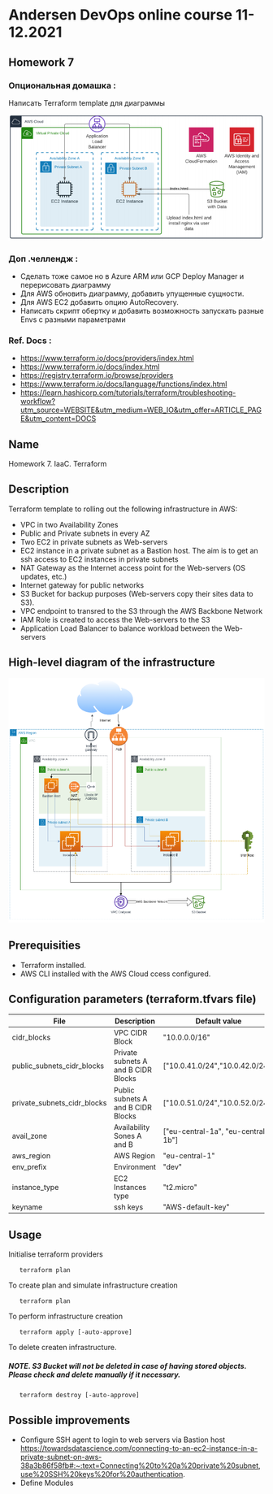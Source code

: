 # Andersen DevOps online course 11-12.2021 

## Homework 7
### Опциональная домашка :
Написать Terraform template для диаграммы

![Диаграмма](https://github.com/alexeyput/andr-devops/blob/main/homework7/Homework7.png?raw=true)

### Доп .челлендж :
- Сделать тоже самое но в Azure ARM или GCP Deploy Manager и перерисовать диаграмму
- Для AWS обновить диаграмму, добавить упущенные сущности.
- Для AWS EC2 добавить опцию AutoRecovery.
- Написать скрипт обертку и добавить возможность запускать разные Envs с разными параметрами
### Ref. Docs :
- https://www.terraform.io/docs/providers/index.html
- https://www.terraform.io/docs/index.html
- https://registry.terraform.io/browse/providers
- https://www.terraform.io/docs/language/functions/index.html
- https://learn.hashicorp.com/tutorials/terraform/troubleshooting-workflow?utm_source=WEBSITE&utm_medium=WEB_IO&utm_offer=ARTICLE_PAGE&utm_content=DOCS


## Name
Homework 7. IaaC. Terraform

## Description
Terraform template to rolling out the following infrastructure in AWS:
- VPC in two Availability Zones
- Public and Private subnets in every AZ
- Two EC2 in private subnets as Web-servers
- EC2 instance in a private subnet as a Bastion host. The aim is to get an ssh access to EC2 instances in private subnets
- NAT Gateway as the Internet access point for the Web-servers (OS updates, etc.)
- Internet gateway for public networks
- S3 Bucket for backup purposes (Web-servers copy their sites data to S3).
- VPC endpoint to transred to the S3 through the AWS Backbone Network
- IAM Role is created to access the Web-servers to the S3
- Application Load Balancer to balance workload between the Web-servers

## High-level diagram of the infrastructure
![Dia](https://github.com/alexeyput/andr-devops/blob/main/homework6/Dia/HW6-Dia.png?raw=true)

## Prerequisities
- Terraform installed.
- AWS CLI installed with the AWS Cloud ccess configured.

## Configuration parameters (terraform.tfvars file)
| File | Description | Default value |
| --- | --- | --- |
| cidr_blocks | VPC CIDR Block | "10.0.0.0/16"  |
| public_subnets_cidr_blocks | Private subnets A and B CIDR Blocks | ["10.0.41.0/24","10.0.42.0/24"] |
| private_subnets_cidr_blocks | Public subnets A and B CIDR Blocks | ["10.0.51.0/24","10.0.52.0/24"] |
| avail_zone | Availability Sones A and B | ["eu-central-1a", "eu-central-1b"]                       |
| aws_region | AWS Region | "eu-central-1"                                                           |
| env_prefix | Environment | "dev"                                                                   |
| instance_type | EC2 Instances  type | "t2.micro"                                                   |
| keyname | ssh keys | "AWS-default-key"                                                             |

## Usage
Initialise terraform providers
```
   terraform plan
```
To create plan and simulate infrastructure creation
```
   terraform plan
```
To perform infrastructure creation
```
   terraform apply [-auto-approve]
```
To delete createn infrastructure.
##### NOTE. S3 Bucket will not be deleted in case of having stored objects. Please check and delete manually if it necessary.
```
   terraform destroy [-auto-approve]
```

## Possible improvements
- Configure SSH agent to login to web servers via Bastion host
  https://towardsdatascience.com/connecting-to-an-ec2-instance-in-a-private-subnet-on-aws-38a3b86f58fb#:~:text=Connecting%20to%20a%20private%20subnet,use%20SSH%20keys%20for%20authentication.
- Define Modules